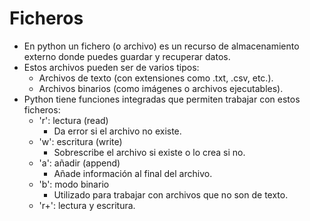 # Ficheros

* En python un fichero (o archivo) es un recurso de almacenamiento externo donde puedes guardar y recuperar datos. 
* Estos archivos pueden ser de varios tipos:
  * Archivos de texto (con extensiones como .txt, .csv, etc.).
  * Archivos binarios (como imágenes o archivos ejecutables). 
* Python tiene funciones integradas que permiten trabajar con estos ficheros:
  * 'r': lectura (read)
    * Da error si el archivo no existe.
  * 'w': escritura (write)
    * Sobrescribe el archivo si existe o lo crea si no.
  * 'a': añadir (append)
    * Añade información al final del archivo.
  * 'b': modo binario
    * Utilizado para trabajar con archivos que no son de texto.
  * 'r+': lectura y escritura.